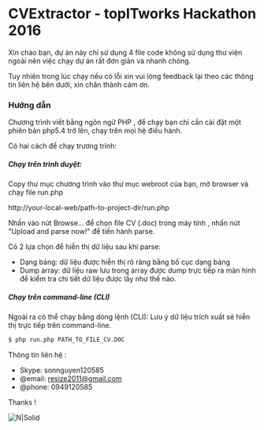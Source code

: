 # CVExtractor - topITworks Hackathon 2016


Xin chào bạn, dự án này chỉ sử dụng 4 file code không sử dụng thư viện ngoài nên việc chạy dự án rất đơn giản và nhanh chóng.

Tuy nhiên trong lúc chạy nếu có lỗi xin vui lòng feedback lại theo các thông tin liên hệ bên dưới, xin chân thành cám ơn.

### Hướng dẫn
Chương trình viết bằng ngôn ngữ PHP , để chạy bạn chỉ cần cài đặt một phiên bản php5.4 trở lên, chạy trên mọi hệ điều hành.

Có hai cách để chạy trương trình:

##### Chạy trên trình duyệt:

Copy thư mục chương trình vào thư mục webroot của bạn, mở browser và chạy file run.php

http://your-local-web/path-to-project-dir/run.php

Nhấn vào nút Browse... để chọn file CV (.doc) trong máy tính , nhấn nút "Upload and parse now!" để tiến hành parse.

Có 2 lựa chọn để hiễn thị dữ liệu sau khi parse:

- Dạng bảng: dữ liệu được hiễn thị rõ ràng bằng  bố cục dạng bảng
- Dump array: dữ liệu raw lưu trong array được dump trực tiếp ra màn hình để kiểm tra chi tiết dữ liệu được lấy như thế nào.

##### Chạy trên command-line (CLI)

Ngoài ra có thể chạy bằng dòng lệnh (CLI): Lưu ý dữ liệu trích xuất sẻ hiễn thị  trực tiếp trên command-line.
```sh
$ php run.php PATH_TO_FILE_CV.DOC
```

Thông tin liên hệ :
 * Skype: sonnguyen120585
 * @email: resize2011@gmail.com
 * @phone: 0949120585
  
 Thanks !

![N|Solid](http://topit.vietnamworks.com/static/hackathon/img/hackathon-logo.png)
